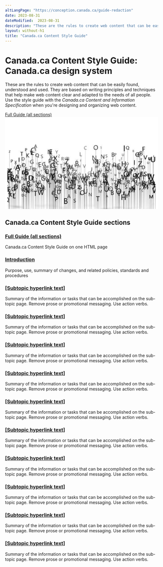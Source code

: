 ```yaml
---
altLangPage: "https://conception.canada.ca/guide-redaction"
date: 2023-08-31
dateModified:  2023-08-31
description: "These are the rules to create web content that can be easily found, understood and used."
layout: without-h1
title: "Canada.ca Content Style Guide"
---
```

<div class="container">
	<div class="row">
		<div class="col-md-6">
			<h1 property="name" id="wb-cont" dir="ltr"><span class="stacked"><span>Canada.ca Content Style Guide</span>: <span>Canada.ca design system</span></span></h1>
			<p>These are the rules to create web content that can be easily found, understood and used. They are based on writing principles and techniques that help make web content clear and adapted to the needs of all people. Use the style guide with the <cite>Canada.ca Content and Information Specification</cite> when you're designing and organizing web content.</p>
      <a href="{{ site.url }}/style-guide/" class="btn btn-lg btn-primary">Full Guide (all sections)</a>
		</div>
		<div class="col-md-6 mrgn-tp-sm hidden-sm hidden-xs provisional gc-topic-bg">
			<img src="./images/letters-01.png" atl=" " />
		</div>
	</div>
</div>
<div class="container mrgn-tp-lg">
	<section class="gc-srvinfo">
		<h2 class="wb-inv">Canada.ca Content Style Guide sections</h2>
		<div class="row wb-eqht-grd">
			<div class="col-md-4">
				<h3><a href="{{ site.url }}/style-guide/">Full Guide (all sections)</a></h3>
				<p>Canada.ca Content Style Guide on one HTML page</p>
      </div>
			<div class="col-md-4">
				<h3><a href="#">Introduction</a></h3>
				<p>Purpose, use, summary of changes, and related policies, standards and procedures</p>
			</div>
			<div class="col-md-4">
				<h3><a href="#">[Subtopic hyperlink text]</a></h3>
				<p>Summary of the information or tasks that can be accomplished on the sub-topic page. Remove prose or promotional messaging. Use action verbs.</p>
			</div>
			<div class="col-md-4">
				<h3><a href="#">[Subtopic hyperlink text]</a></h3>
				<p>Summary of the information or tasks that can be accomplished on the sub-topic page. Remove prose or promotional messaging. Use action verbs.</p>
			</div>
			<div class="col-md-4">
				<h3><a href="#">[Subtopic hyperlink text]</a></h3>
				<p>Summary of the information or tasks that can be accomplished on the sub-topic page. Remove prose or promotional messaging. Use action verbs.</p>
			</div>
			<div class="col-md-4">
				<h3><a href="#">[Subtopic hyperlink text]</a></h3>
				<p>Summary of the information or tasks that can be accomplished on the sub-topic page. Remove prose or promotional messaging. Use action verbs.</p>
			</div>
			<div class="col-md-4">
				<h3><a href="#">[Subtopic hyperlink text]</a></h3>
				<p>Summary of the information or tasks that can be accomplished on the sub-topic page. Remove prose or promotional messaging. Use action verbs.</p>
			</div>
			<div class="col-md-4">
				<h3><a href="#">[Subtopic hyperlink text]</a></h3>
				<p>Summary of the information or tasks that can be accomplished on the sub-topic page. Remove prose or promotional messaging. Use action verbs.</p>
			</div>
			<div class="col-md-4">
				<h3><a href="#">[Subtopic hyperlink text]</a></h3>
				<p>Summary of the information or tasks that can be accomplished on the sub-topic page. Remove prose or promotional messaging. Use action verbs.</p>
			</div>
			<div class="col-md-4">
				<h3><a href="#">[Subtopic hyperlink text]</a></h3>
				<p>Summary of the information or tasks that can be accomplished on the sub-topic page. Remove prose or promotional messaging. Use action verbs.</p>
			</div>
			<div class="col-md-4">
				<h3><a href="#">[Subtopic hyperlink text]</a></h3>
				<p>Summary of the information or tasks that can be accomplished on the sub-topic page. Remove prose or promotional messaging. Use action verbs.</p>
			</div>
			<div class="col-md-4">
				<h3><a href="#">[Subtopic hyperlink text]</a></h3>
				<p>Summary of the information or tasks that can be accomplished on the sub-topic page. Remove prose or promotional messaging. Use action verbs.</p>
			</div>
		</div>
	</section>
